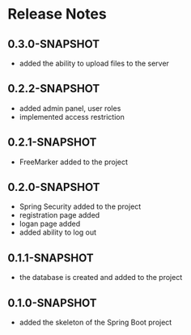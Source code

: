 # Release Notes

## 0.3.0-SNAPSHOT

* added the ability to upload files to the server

## 0.2.2-SNAPSHOT

* added admin panel, user roles
* implemented access restriction

## 0.2.1-SNAPSHOT

* FreeMarker added to the project

## 0.2.0-SNAPSHOT

* Spring Security added to the project
* registration page added
* logan page added
* added ability to log out

## 0.1.1-SNAPSHOT

* the database is created and added to the project

## 0.1.0-SNAPSHOT

* added the skeleton of the Spring Boot project
